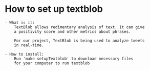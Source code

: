 # How to set up textblob
    - What is it:
        TextBlob allows redimentary analysis of text. It can give
        a positivity score and other metrics about phrases.

        For our project, TextBlob is being used to analyze tweets
        in real-time.

    - How to install:
        Run 'make setupTextblob' to download necessary files
        for your computer to run textblob
